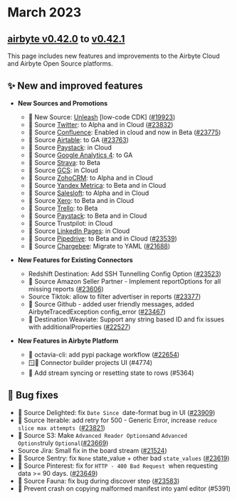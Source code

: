 # March 2023

## [airbyte v0.42.0](https://github.com/airbytehq/airbyte/releases/tag/v0.42.0) to [v0.42.1](https://github.com/airbytehq/airbyte/releases/tag/v0.42.1)

This page includes new features and improvements to the Airbyte Cloud and Airbyte Open Source platforms.

## **✨ New and improved features**

- **New Sources and Promotions**

  - 🎉 New Source: [Unleash](/integrations/sources/unleash) [low-code CDK] ([#19923](https://github.com/airbytehq/airbyte/pull/19923))
  - 🎉 Source [Twitter](/integrations/sources/twitter): to Alpha and in Cloud ([#23832](https://github.com/airbytehq/airbyte/pull/23832))
  - 🎉 Source [Confluence](/integrations/sources/confluence): Enabled in cloud and now in Beta ([#23775](https://github.com/airbytehq/airbyte/pull/23775))
  - 🎉 Source [Airtable](/integrations/sources/airtable): to GA ([#23763](https://github.com/airbytehq/airbyte/pull/23763))
  - 🎉 Source [Paystack](/integrations/sources/paystack): in Cloud
  - 🎉 Source [Google Analytics 4](/integrations/sources/google-analytics-data-api): to GA
  - 🎉 Source [Strava](/integrations/sources/strava): to Beta
  - 🎉 Source [GCS](/integrations/sources/gcs): in Cloud
  - 🎉 Source [ZohoCRM](/integrations/sources/zoho-crm): to Alpha and in Cloud
  - 🎉 Source [Yandex Metrica](/integrations/sources/yandex-metrica): to Beta and in Cloud
  - 🎉 Source [Salesloft](/integrations/sources/salesloft/): to Alpha and in Cloud
  - 🎉 Source [Xero](/integrations/sources/xero/): to Beta and in Cloud
  - 🎉 Source [Trello](/integrations/sources/trello/): to Beta
  - 🎉 Source [Paystack](/integrations/sources/paystack/): to Beta and in Cloud
  - 🎉 Source Trustpilot: in Cloud
  - 🎉 Source [LinkedIn Pages](/integrations/sources/linkedin-pages): in Cloud
  - 🎉 Source [Pipedrive](/integrations/sources/pipedrive): to Beta and in Cloud ([#23539](https://github.com/airbytehq/airbyte/pull/23539))
  - 🎉 Source [Chargebee](/integrations/sources/chargebee): Migrate to YAML ([#21688](https://github.com/airbytehq/airbyte/pull/21688))

- **New Features for Existing Connectors**

  - Redshift Destination: Add SSH Tunnelling Config Option ([#23523](https://github.com/airbytehq/airbyte/pull/23523))
  - 🎉 Source Amazon Seller Partner - Implement reportOptions for all missing reports ([#23606](https://github.com/airbytehq/airbyte/pull/23606))
  - Source Tiktok: allow to filter advertiser in reports ([#23377](https://github.com/airbytehq/airbyte/pull/23377))
  - 🎉 Source Github - added user friendly messages, added AirbyteTracedException config_error ([#23467](https://github.com/airbytehq/airbyte/pull/23467))
  - 🎉 Destination Weaviate: Support any string based ID and fix issues with additionalProperties ([#22527](https://github.com/airbytehq/airbyte/pull/22527))

- **New Features in Airbyte Platform**
  - 🎉 octavia-cli: add pypi package workflow ([#22654](https://github.com/airbytehq/airbyte/pull/22654))
  - 🪟🎉 Connector builder projects UI (#4774)
  - 🎉 Add stream syncing or resetting state to rows (#5364)

## **🐛 Bug fixes**

- 🐛 Source Delighted: fix `Date Since`
   date-format bug in UI ([#23909](https://github.com/airbytehq/airbyte/pull/23909))
- 🐛 Source Iterable: add retry for 500 - Generic Error, increase `reduce slice max attempts`
   ([#23821](https://github.com/airbytehq/airbyte/pull/23821))
- 🐛 Source S3: Make `Advanced Reader Options`and `Advanced Options`truly `Optional`([#23669](https://github.com/airbytehq/airbyte/pull/23669))
- Source Jira: Small fix in the board stream ([#21524](https://github.com/airbytehq/airbyte/pull/21524))
- 🐛 Source Sentry: fix `None` state_value + other bad `state_values` ([#23619](https://github.com/airbytehq/airbyte/pull/23619))
- 🐛 Source Pinterest: fix for `HTTP - 400 Bad Request`
   when requesting data >= 90 days. ([#23649](https://github.com/airbytehq/airbyte/pull/23649))
- 🐛 Source Fauna: fix bug during discover step ([#23583](https://github.com/airbytehq/airbyte/pull/23583))
- 🐛 Prevent crash on copying malformed manifest into yaml editor (#5391)
